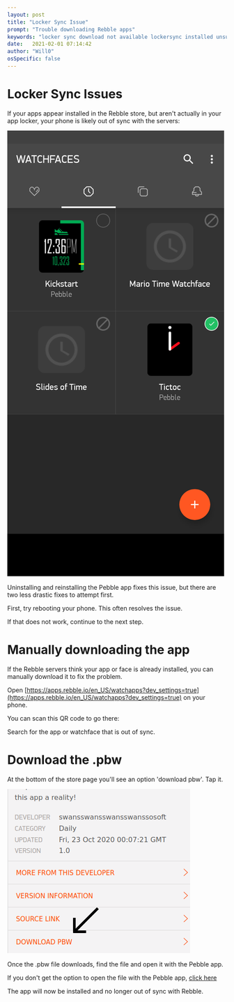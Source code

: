 ```yaml
---
layout: post
title: "Locker Sync Issue"
prompt: "Trouble downloading Rebble apps"
keywords: "locker sync download not available lockersync installed unsupported watchface app"
date:   2021-02-01 07:14:42
author: "Will0"
osSpecific: false
---
```


# Locker Sync Issues 

If your apps appear installed in the Rebble store, but aren't actually in your app locker, your phone is likely out of sync with the servers:

![](/images/lockersync/2.png)  
   
Uninstalling and reinstalling the Pebble app fixes this issue, but there are two less drastic fixes to attempt first.


First, try rebooting your phone. This often resolves the issue.
    
If that does not work, continue to the next step.

# Manually downloading the app

If the Rebble servers think your app or face is already installed, you can manually download it to fix the problem.   
   
Open [https://apps.rebble.io/en_US/watchapps?dev_settings=true](https://apps.rebble.io/en_US/watchapps?dev_settings=true) on your phone.   

<notmobile>
You can scan this QR code to go there:

<qr url="https://apps.rebble.io/en_US/watchapps?dev_settings=true" />
</notmobile>

Search for the app or watchface that is out of sync.

# Download the .pbw

At the bottom of the store page you'll see an option 'download pbw'. Tap it.

![](/images/lockersync/3.png)  

Once the .pbw file downloads, find the file and open it with the Pebble app.

If you don't get the option to open the file with the Pebble app, [click here](/sideloading/)

The app will now be installed and no longer out of sync with Rebble.
